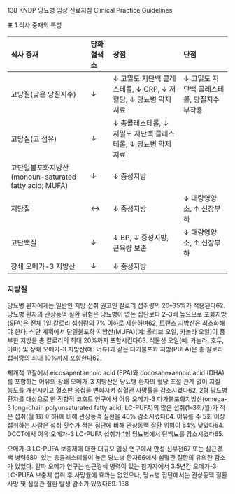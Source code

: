 138 KNDP 당뇨병 임상 진료지침 Clinical Practice Guidelines

표 1 식사 중재의 특성

| 식사 중재                  | 당화혈색소 | 장점                                                                                               | 단점                                      |
| :------------------------- | :--------- | :------------------------------------------------------------------------------------------------- | :---------------------------------------- |
| 고당질(낮은 당질지수)      | ↓          | ↓ 고밀도 지단백 콜레스테롤, ↓ CRP, ↓ 저혈당, ↓ 당뇨병 약제 치료                                       | ↓ 고밀도 지단백 콜레스테롤, 당질지수 부작용 |
| 고당질(고 섬유)            | ↓          | ↓ 총콜레스테롤, ↓ 저밀도 지단백 콜레스테롤, ↓ 당뇨병 약제 치료                                       |                                           |
| 고단일불포화지방산(monoun-saturated fatty acid; MUFA) | ↓          | ↓ 중성지방                                                                                         |                                           |
| 저당질                     | ↔          | ↓ 중성지방                                                                                         | ↓ 대량영양소, ↑ 신장부하                  |
| 고단백질                   | ↓          | ↓ BP, ↓ 중성지방, 근육량 보존                                                                      | ↓ 대량영양소, ↑ 신장부하                  |
| 장쇄 오메가-3 지방산       | ↓          | ↓ 중성지방                                                                                         |                                           |

### 지방질
당뇨병 환자에게는 일반인 지방 섭취 권고인 칼로리 섭취량의 20–35%가 적용된다62. 당뇨병 환자의 관상동맥 질환 위험은 당뇨병이 없는 집단보다 2–3배 높으므로 포화지방(SFA)은 전체 1일 칼로리 섭취량의 7% 이하로 제한하며62, 트랜스 지방산은 최소화해야 한다. 식단 계획에서 단일불포화 지방산(MUFA)(예: 올리브 오일, 카놀라 오일)이 풍부한 지방을 총 칼로리의 최대 20%까지 포함시킨다63. 식물성 오일(예: 카놀라, 호두, 아마) 및 장쇄 오메가-3 지방산(예: 어류)과 같은 다가불포화 지방(PUFA)은 총 칼로리 섭취량의 최대 10%까지 포함한다62.

체계적 고찰에서 eicosapentaenoic acid (EPA)와 docosahexaenoic acid (DHA)를 포함하는 어유의 장쇄 오메가-3 지방산은 당뇨병 환자의 혈당 조절 관계 없이 지질 농도를 개선시키고 혈소판 응집을 변화시켜 심혈관 사망률을 감소시켰다62. 2형 당뇨병 환자를 대상으로 한 전향적 코호트 연구에서 어유 오메가-3 다가불포화지방산(omega-3 long-chain polyunsaturated fatty acid; LC-PUFA)의 많은 섭취(1–3회/월)가 적은 섭취(월 1회 이하)에 비해 관상동맥 질환을 40% 감소시켰다64. 어유를 주 5회 이상 섭취하는 사람은 섭취 횟수가 적은 집단에 비해 관상동맥 질환 위험이 64% 낮았다64. DCCT에서 어유 오메가-3 LC-PUFA 섭취가 1형 당뇨병에서 단백뇨를 감소시켰다65.

오메가-3 LC-PUFA 보충제에 대한 대규모 임상 연구에서 만성 신부전67 또는 심근경색 병력68이 있는 총콜레스테롤이 높은 당뇨병 환자66에서 심혈관 질환의 유의한 감소가 있었다. 알파 오메가 연구는 심근경색 병력이 있는 참가자에서 3.5년간 오메가-3 LC-PUFA 보충제 섭취 후 사망률에 효과는 없었으나, 당뇨병 집단에서는 관상동맥 질환 사망 및 심혈관 질환 발생 감소가 있었다69.
<PAGE>138